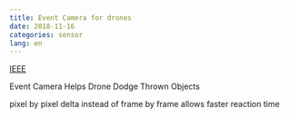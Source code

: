 ```yaml
---
title: Event Camera for drones
date: 2018-11-16
categories: sensor
lang: en
---
```

[IEEE](https://spectrum.ieee.org/automaton/robotics/drones/event-camera-helps-drone-dodge-thrown-objects)

Event Camera Helps Drone Dodge Thrown Objects

pixel by pixel delta instead of frame by frame allows faster reaction time
